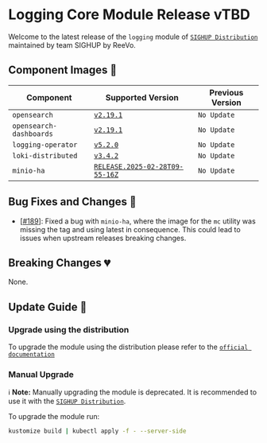 # Logging Core Module Release vTBD

Welcome to the latest release of the `logging` module of [`SIGHUP Distribution`](https://github.com/sighupio/distribution) maintained by team SIGHUP by ReeVo.


## Component Images 🚢

| Component               | Supported Version                                                                                  | Previous Version               |
| ----------------------- | -------------------------------------------------------------------------------------------------- | ------------------------------ |
| `opensearch`            | [`v2.19.1`](https://github.com/opensearch-project/OpenSearch/releases/tag/2.19.1)                  | `No Update`                    |
| `opensearch-dashboards` | [`v2.19.1`](https://github.com/opensearch-project/OpenSearch-Dashboards/releases/tag/2.19.1)       | `No Update`                    |
| `logging-operator`      | [`v5.2.0`](https://github.com/kube-logging/logging-operator/releases/tag/5.2.0)                    | `No Update`                    |
| `loki-distributed`      | [`v3.4.2`](https://github.com/grafana/loki/releases/tag/v3.4.2)                                    | `No Update`                    |
| `minio-ha`              | [`RELEASE.2025-02-28T09-55-16Z`](https://github.com/minio/minio/tree/RELEASE.2025-02-28T09-55-16Z) | `No Update`                    |

## Bug Fixes and Changes 🐛

- [[#189](https://github.com/sighupio/module-logging/pull/189)]: Fixed a bug with `minio-ha`, where the image for the `mc` utility was missing the tag and using latest in consequence. This could lead to issues when upstream releases breaking changes.

## Breaking Changes 💔

None.

## Update Guide 🦮

### Upgrade using the distribution

To upgrade the module using the distribution please refer to the [`official documentation`](https://docs.sighup.io/docs/upgrades/upgrades)

### Manual Upgrade

ℹ️ **Note:** Manually upgrading the module is deprecated. It is recommended to use it with the [`SIGHUP Distribution`](https://github.com/sighupio/distribution).

To upgrade the module run:

```bash
kustomize build | kubectl apply -f - --server-side
```
